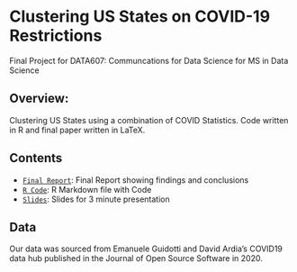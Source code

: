 # Clustering US States on COVID-19 Restrictions
Final Project for DATA607: Communcations for Data Science for MS in Data Science

## Overview:
Clustering US States using a combination of COVID Statistics. Code written in R and final paper written in LaTeX.

## Contents
* [`Final Report`](./DATA607_Final_Project_Powell-120456237.pdf): Final Report showing findings and conclusions
* [`R Code`](./Final_Project_Code.Rmd): R Markdown file with Code
* [`Slides`](./DATA607%20-%20Final%20Project%20Slides.pdf): Slides for 3 minute presentation

## Data
Our data was sourced from Emanuele Guidotti and David Ardia’s COVID19 data hub published in the Journal of Open Source Software in 2020.
